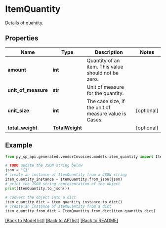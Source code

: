 # ItemQuantity

Details of quantity.

## Properties

Name | Type | Description | Notes
------------ | ------------- | ------------- | -------------
**amount** | **int** | Quantity of an item. This value should not be zero. | 
**unit_of_measure** | **str** | Unit of measure for the quantity. | 
**unit_size** | **int** | The case size, if the unit of measure value is Cases. | [optional] 
**total_weight** | [**TotalWeight**](TotalWeight.md) |  | [optional] 

## Example

```python
from py_sp_api.generated.vendorInvoices.models.item_quantity import ItemQuantity

# TODO update the JSON string below
json = "{}"
# create an instance of ItemQuantity from a JSON string
item_quantity_instance = ItemQuantity.from_json(json)
# print the JSON string representation of the object
print(ItemQuantity.to_json())

# convert the object into a dict
item_quantity_dict = item_quantity_instance.to_dict()
# create an instance of ItemQuantity from a dict
item_quantity_from_dict = ItemQuantity.from_dict(item_quantity_dict)
```
[[Back to Model list]](../README.md#documentation-for-models) [[Back to API list]](../README.md#documentation-for-api-endpoints) [[Back to README]](../README.md)


